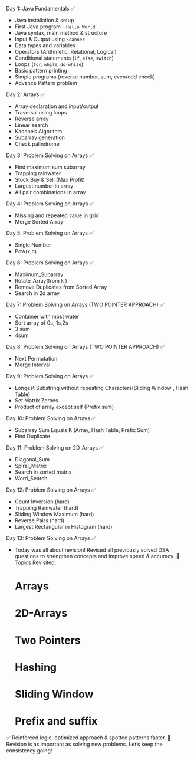 Day 1: Java Fundamentals ✅

- Java installation & setup  
- First Java program – `Hello World`  
- Java syntax, main method & structure  
- Input & Output using `Scanner`  
- Data types and variables  
- Operators (Arithmetic, Relational, Logical)  
- Conditional statements (`if`, `else`, `switch`)  
- Loops (`for`, `while`, `do-while`)  
- Basic pattern printing  
- Simple programs (reverse number, sum, even/odd check)
- Advance Pattern problem


Day 2: Arrays ✅
- Array declaration and input/output  
- Traversal using loops  
- Reverse array  
- Linear search   
- Kadane’s Algorithm 
- Subarray generation  
- Check palindrome 

Day 3: Problem Solving on Arrays ✅
- Find maximum sum subarray 
- Trapping rainwater  
- Stock Buy & Sell (Max Profit) 
- Largest number in array  
- All pair combinations in array 

Day 4: Problem Solving on Arrays ✅
- Missing and repeated value in grid
- Merge Sorted Array

Day 5: Problem Solving on Arrays ✅
- Single Number
- Pow(x,n)

Day 6: Problem Solving on Arrays ✅
- Maximum_Subarray
- Rotate_Array(from k )
- Remove Duplicates from Sorted Array
- Search in 2d array

Day 7: Problem Solving on Arrays (TWO POINTER APPROACH) ✅
- Container with most water
- Sort array of 0s, 1s,2s
- 3 sum
- 4sum

Day 8: Problem Solving on Arrays (TWO POINTER APPROACH) ✅
- Next Permutation
- Merge Interval

Day 9: Problem Solving on Arrays ✅
- Longest Substring without repeating Characters(Sliding Window , Hash Table)
- Set Matrix Zeroes
- Product of array except self (Prefix sum)

Day 10: Problem Solving on Arrays ✅
- Subarray Sum Equals K (Array, Hash Table, Prefix Sum)
- Find Duplicate

Day 11: Problem Solving on 2D_Arrays ✅
- Diagonal_Sum
- Spiral_Matrix
- Search in sorted matrix
- Word_Search

Day 12: Problem Solving on Arrays ✅
- Count Inversion (hard)
- Trapping Rainwater (hard)
- Sliding Window Maximum (hard)
- Reverse Pairs (hard)
- Largest Rectangular in Histogram (hard)

Day 13: Problem Solving on Arrays ✅

- Today was all about revision!
  Revised all previously solved DSA questions to strengthen concepts and improve speed & accuracy.
🧠 Topics Revisited:
   # Arrays
   # 2D-Arrays
   # Two Pointers
   # Hashing
   # Sliding Window
   # Prefix and suffix

✅ Reinforced logic, optimized approach & spotted patterns faster.
📌 Revision is as important as solving new problems. Let’s keep the consistency going! 
